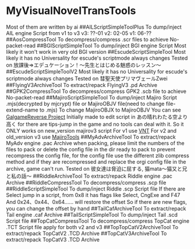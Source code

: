 # MyVisualNovelTransTools
Most of them are written by ai
##AILScriptSimpleToolPlus
To dump/inject AIL engine Script from v1 to v3
v3: ??-01
v2: 02-05
v1: 06-??
##AosCompressTool
To decompress/compress .scr files to achieve No-packet-read
##BGIScriptSimpleTool
To dump/inject BGI engine Script
Most likely it won't work in very old BGI version
##EscudeScriptSimpleTool
Most likely it has no Universality for escude's scriptmode always changes
Tested on 放課後⇒エデュケーション！～先生とはじめる魅惑のレッスン～
##EscudeScriptSimpleToolV2
Most likely it has no Universality for escude's scriptmode always changes
Tested on 彗聖天使プリマヴェールZwei
##FlyingV3ArchiveTool
To extract/repack FlyingV3 .pd Archive
##GPK2CompressTool
To decompress/compress GPK2 .scb file to achieve No-packet-read
##MajiroScriptSimpleTool
To dump/inject Majiro Script .mjs(decrypted by mjcrypt) file or MajiroOBJV file(need to change file-extend-name to .mjs)
To change MajiroOBJX to MajiroOBJV You can see [GalgameReverse Project](https://github.com/YuriSizuku/GalgameReverse)
Initially made to edit script in あの晴れわたる空より高く for there are tips-jump in the game and no tools can deal with it.
So it ONLY works on new_version majirov3 script
For v1 use [VNT](https://github.com/arcusmaximus/VNTranslationTools)
For v2 and old_version v3 use [MajiroTools](https://github.com/AtomCrafty/MajiroTools)
##MyAdvArchiveTool
To extract/repack MyAdv engine .pac Archive
when packing, please limit the numbers of the files to pack or delete the config file in the dir ready to pack to prevent recompress the config file, for the config file use the different zlib compress method and if they are recompressed and replace the orgi config file in the archive, game can't run.
Tested on 彼女達は脅迫に屈する, 猫mata～猫又と兄と私の話～
##RiddleArchiveTool
To extract/repack Riddle engine .pac Archive
##RiddleCompressTool
To decompress/compress .scp file
##RiddleScriptSimpleTool
To dump/inject Riddle .scp Script file
If there are Select jump in a script, from 0x8 it has flags like Select, CngExe and F47
And 0x24、0x44、0x64…… will restore the offset
So if there are new flags, you can change the offset by hand
##TailCafArchiveTool
To extract/repack Tail engine .caf Archive
##TailScriptSimpleTool
To dump/inject Tail .scd Script file
##TopCatCompressTool
To decompress/compress TopCat engine .TCT Script file
apply for both v2 and v3
##TopTopCatV2ArchiveTool
To extract/repack TopCatV2 .TCD Archive
##TopCatV3ArchiveTool
To extract/repack TopCatV3 .TCD Archive
